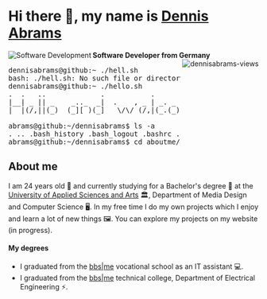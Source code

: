 # Hi there 👋, my name is [Dennis Abrams][profile]
<b>Software Developer from Germany</b>
<img 
  align="left"
  src="https://readme-typing-svg.herokuapp.com?font=Franklin+Gothic&size=20&color=C9D1D9&background=A5CBFF00&vCenter=true&pause=1500&height=30&lines=Frontend+Web+Development+😄;Backend+Development+😊;Full+Stack+Development+😇;Coding+in+general+😎"
  alt="Software Development"
/>
<img
  align="right"
  src="https://komarev.com/ghpvc/?username=dennisabrams&color=58A6FF&style=for-the-badge"
  alt="dennisabrams-views"
/>
<pre>
dennisabrams@github:~ ./hell.sh
bash: ./hell.sh: No such file or directory
dennisabrams@github:~ ./hello.sh
.  .   ..             .           .                 ,                .__   , .     .    .__       ._ .    | 
|__| _ || _    _.._  _|  .    , _ | _. _ ._ _  _   -+- _   ._ _   .  [ __*-+-|_ . .|_   [__)._. _ |,*| _  | 
|  |(/,||(_)  (_][ )(_]   \/\/ (/,|(_.(_)[ | )(/,   | (_)  [ | )\_|  [_./| | [ )(_|[_)  |   [  (_)| ||(/, * 
                                                                ._|                                         
abrams@github:~/dennisabrams$ ls -a
. .. .bash_history .bash_logout .bashrc .config .hal9000 .profile .viminfo aboutme hello.sh
abrams@github:~/dennisabrams$ cd aboutme/
</pre>
<h2>About me</h2>
<p>
I am 24 years old 🎈 and currently studying for a Bachelor's degree 📃 at the <a href="https://www.hs-hannover.de/en/">University of Applied Sciences and Arts</a> 🏛, Department of Media Design and Computer Science 🖥️. In my free time I do my own projects which I enjoy and learn a lot of new things 🖼. You can explore my projects on my website (in progress).
</p>
<h4>My degrees</h4>
<ul>
  <li>
    I graduated from the <a href="https://bbs-me.de/index.php/berufsfachschule-informationstechn-assisitentin-bfi-2-2/">bbs|me</a> vocational school as an IT assistant 💻.
  </li>
  <li>
    I graduated from the <a href="https://bbs-me.de/index.php/startseite-dev-dropdown/fachoberschule-technik/">bbs|me</a> technical college, Department of Electrical Engineering ⚡.
  </li>
</ul>

[profile]: https://github.com/dennisabrams
